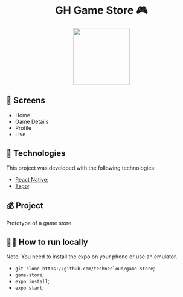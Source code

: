 <h1 align="center">
  <strong>GH Game Store 🎮</strong>
</h1> 

<p align="center">
  <img src="https://i.pinimg.com/originals/ff/83/cc/ff83ccb3c45a3ba540cd8ce744a825ef.png" width="150" height="150"/>
</p> 

## 📱 Screens
- Home
- Game Details 
- Profile
- Live

## 🚀 Technologies
This project was developed with the following technologies:
- [React Native](https://reactnative.dev/);
- [Expo](https://expo.io/);

## 💰 Project

Prototype of a game store.


## 👩‍🏫 How to run locally

Note: You need to install the expo on your phone or use an emulator.

- `git clone https://github.com/technecloud/game-store`;
- `game-store`;
- `expo install`;
- `expo start`;

 
